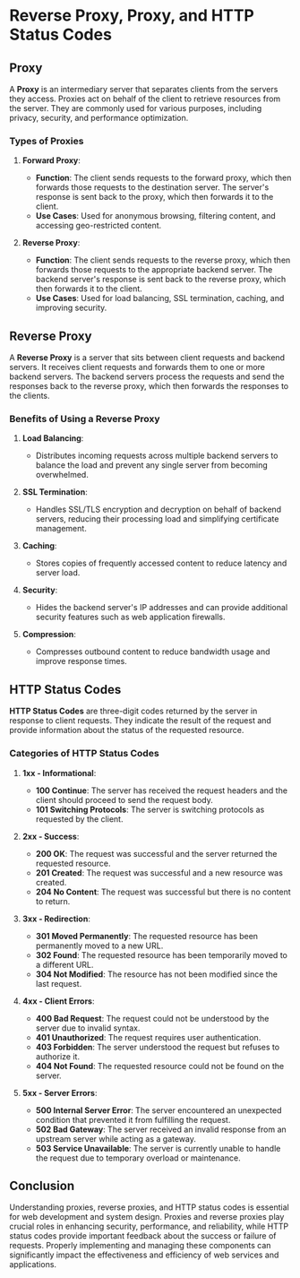 # Reverse Proxy, Proxy, and HTTP Status Codes

## Proxy

A **Proxy** is an intermediary server that separates clients from the servers they access. Proxies act on behalf of the client to retrieve resources from the server. They are commonly used for various purposes, including privacy, security, and performance optimization.

### Types of Proxies

1. **Forward Proxy**:
    - **Function**: The client sends requests to the forward proxy, which then forwards those requests to the destination server. The server's response is sent back to the proxy, which then forwards it to the client.
    - **Use Cases**: Used for anonymous browsing, filtering content, and accessing geo-restricted content.

2. **Reverse Proxy**:
    - **Function**: The client sends requests to the reverse proxy, which then forwards those requests to the appropriate backend server. The backend server's response is sent back to the reverse proxy, which then forwards it to the client.
    - **Use Cases**: Used for load balancing, SSL termination, caching, and improving security.

## Reverse Proxy

A **Reverse Proxy** is a server that sits between client requests and backend servers. It receives client requests and forwards them to one or more backend servers. The backend servers process the requests and send the responses back to the reverse proxy, which then forwards the responses to the clients.

### Benefits of Using a Reverse Proxy

1. **Load Balancing**:
    - Distributes incoming requests across multiple backend servers to balance the load and prevent any single server from becoming overwhelmed.

2. **SSL Termination**:
    - Handles SSL/TLS encryption and decryption on behalf of backend servers, reducing their processing load and simplifying certificate management.

3. **Caching**:
    - Stores copies of frequently accessed content to reduce latency and server load.

4. **Security**:
    - Hides the backend server's IP addresses and can provide additional security features such as web application firewalls.

5. **Compression**:
    - Compresses outbound content to reduce bandwidth usage and improve response times.

## HTTP Status Codes

**HTTP Status Codes** are three-digit codes returned by the server in response to client requests. They indicate the result of the request and provide information about the status of the requested resource.

### Categories of HTTP Status Codes

1. **1xx - Informational**:
    - **100 Continue**: The server has received the request headers and the client should proceed to send the request body.
    - **101 Switching Protocols**: The server is switching protocols as requested by the client.

2. **2xx - Success**:
    - **200 OK**: The request was successful and the server returned the requested resource.
    - **201 Created**: The request was successful and a new resource was created.
    - **204 No Content**: The request was successful but there is no content to return.

3. **3xx - Redirection**:
    - **301 Moved Permanently**: The requested resource has been permanently moved to a new URL.
    - **302 Found**: The requested resource has been temporarily moved to a different URL.
    - **304 Not Modified**: The resource has not been modified since the last request.

4. **4xx - Client Errors**:
    - **400 Bad Request**: The request could not be understood by the server due to invalid syntax.
    - **401 Unauthorized**: The request requires user authentication.
    - **403 Forbidden**: The server understood the request but refuses to authorize it.
    - **404 Not Found**: The requested resource could not be found on the server.

5. **5xx - Server Errors**:
    - **500 Internal Server Error**: The server encountered an unexpected condition that prevented it from fulfilling the request.
    - **502 Bad Gateway**: The server received an invalid response from an upstream server while acting as a gateway.
    - **503 Service Unavailable**: The server is currently unable to handle the request due to temporary overload or maintenance.

## Conclusion

Understanding proxies, reverse proxies, and HTTP status codes is essential for web development and system design. Proxies and reverse proxies play crucial roles in enhancing security, performance, and reliability, while HTTP status codes provide important feedback about the success or failure of requests. Properly implementing and managing these components can significantly impact the effectiveness and efficiency of web services and applications.
